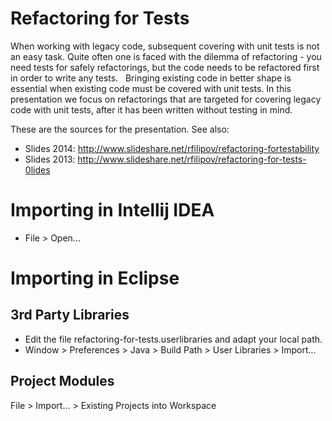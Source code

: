 Refactoring for Tests
=====================

When working with legacy code, subsequent covering with unit tests is not an easy task. Quite often one is faced with the dilemma of refactoring - you need tests for safely refactorings, but the code needs to be refactored first in order to write any tests.
 
Bringing existing code in better shape is essential when existing code must be covered with unit tests. In this presentation we focus on refactorings that are targeted for covering legacy code with unit tests, after it has been written without testing in mind.

These are the sources for the presentation. See also:
- Slides 2014: http://www.slideshare.net/rfilipov/refactoring-fortestability
- Slides 2013: http://www.slideshare.net/rfilipov/refactoring-for-tests-0lides


Importing in Intellij IDEA
==========================

* File > Open...


Importing in Eclipse
====================

3rd Party Libraries
-------------------

* Edit the file refactoring-for-tests.userlibraries and adapt your local path.
* Window > Preferences > Java > Build Path > User Libraries > Import...

Project Modules
---------------

File > Import... > Existing Projects into Workspace
